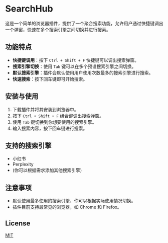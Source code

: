 # SearchHub

这是一个简单的浏览器插件，提供了一个聚合搜索功能，允许用户通过快捷键调出一个弹窗，快速在多个搜索引擎之间切换并进行搜索。

## 功能特点

- **快捷键调用**：按下 `Ctrl + Shift + F` 快捷键可以调出搜索弹窗。
- **搜索引擎切换**：使用 `Tab` 键可以在多个预设搜索引擎之间切换。
- **默认搜索引擎**：插件会默认使用用户使用次数最多的搜索引擎进行搜索。
- **快速搜索**：按下回车键即可开始搜索。

## 安装与使用

1. 下载插件并将其安装到浏览器中。
2. 按下 `Ctrl + Shift + F` 组合键调出搜索弹窗。
3. 使用 `Tab` 键切换到你想要使用的搜索引擎。
4. 输入搜索内容，按下回车键进行搜索。

## 支持的搜索引擎

- 小红书
- Perplexity
- (你可以根据需求添加其他搜索引擎)

## 注意事项

- 默认使用最多使用的搜索引擎，你可以根据实际使用情况切换。
- 插件目前支持最常见的浏览器，如 Chrome 和 Firefox。

## License

[MIT](LICENSE)
